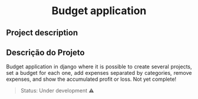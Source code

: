 
<h1 align="center"> Budget application </h1>


## Project description 
## Descrição do Projeto
<p align="justify"> Budget application in django where it is possible to create several projects, set a budget for each one, add expenses separated by categories, remove expenses, and show the accumulated profit or loss. Not yet complete! </p>

> Status: Under development :warning: